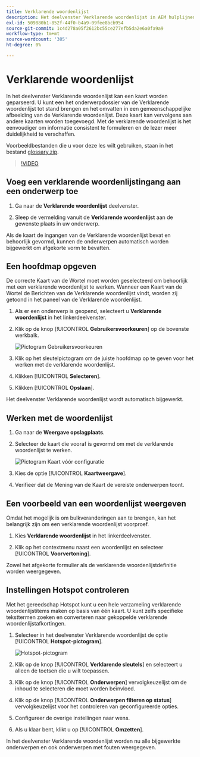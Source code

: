 ```yaml
---
title: Verklarende woordenlijst
description: Het deelvenster Verklarende woordenlijst in AEM hulplijnen gebruiken
exl-id: 509880b1-852f-44f0-b4a9-09fee8bcb954
source-git-commit: 1c4d278a05f2612bc55ce277efb5da2e6a0fa9a9
workflow-type: tm+mt
source-wordcount: '385'
ht-degree: 0%

---
```


# Verklarende woordenlijst

In het deelvenster Verklarende woordenlijst kan een kaart worden geparseerd. U kunt een het onderwerpdossier van de Verklarende woordenlijst tot stand brengen en het omvatten in een gemeenschappelijke afbeelding van de Verklarende woordenlijst. Deze kaart kan vervolgens aan andere kaarten worden toegevoegd. Met de verklarende woordenlijst is het eenvoudiger om informatie consistent te formuleren en de lezer meer duidelijkheid te verschaffen.

Voorbeeldbestanden die u voor deze les wilt gebruiken, staan in het bestand [glossary.zip](assets/glossary.zip).

>[!VIDEO](https://video.tv.adobe.com/v/342765?quality=12&learn=on)

## Voeg een verklarende woordenlijstingang aan een onderwerp toe

1. Ga naar de **Verklarende woordenlijst** deelvenster.

2. Sleep de vermelding vanuit de **Verklarende woordenlijst** aan de gewenste plaats in uw onderwerp.

Als de kaart de ingangen van de Verklarende woordenlijst bevat en behoorlijk gevormd, kunnen de onderwerpen automatisch worden bijgewerkt om afgekorte vorm te bevatten.

## Een hoofdmap opgeven

De correcte Kaart van de Wortel moet worden geselecteerd om behoorlijk met een verklarende woordenlijst te werken. Wanneer een Kaart van de Wortel de Berichten van de Verklarende woordenlijst vindt, worden zij getoond in het paneel van de Verklarende woordenlijst.

1. Als er een onderwerp is geopend, selecteert u **Verklarende woordenlijst** in het linkerdeelvenster.

2. Klik op de knop [!UICONTROL **Gebruikersvoorkeuren**] op de bovenste werkbalk.

   ![Pictogram Gebruikersvoorkeuren](images/reuse/user-prefs-icon.png)

3. Klik op het sleutelpictogram om de juiste hoofdmap op te geven voor het werken met de verklarende woordenlijst.

4. Klikken [!UICONTROL **Selecteren**].

5. Klikken [!UICONTROL **Opslaan**].

Het deelvenster Verklarende woordenlijst wordt automatisch bijgewerkt.

## Werken met de woordenlijst

1. Ga naar de **Weergave opslagplaats**.

2. Selecteer de kaart die vooraf is gevormd om met de verklarende woordenlijst te werken.

   ![Pictogram Kaart vóór configuratie](images/lesson-10/preconfig-map.png)

3. Kies de optie [!UICONTROL **Kaartweergave**].

4. Verifieer dat de Mening van de Kaart de vereiste onderwerpen toont.

## Een voorbeeld van een woordenlijst weergeven

Omdat het mogelijk is om bulkveranderingen aan te brengen, kan het belangrijk zijn om een verklarende woordenlijst voorproef.

1. Kies **Verklarende woordenlijst** in het linkerdeelvenster.

2. Klik op het contextmenu naast een woordenlijst en selecteer [!UICONTROL **Voorvertoning**].

Zowel het afgekorte formulier als de verklarende woordenlijstdefinitie worden weergegeven.

## Instellingen Hotspot controleren

Met het gereedschap Hotspot kunt u een hele verzameling verklarende woordenlijstitems maken op basis van één kaart. U kunt zelfs specifieke teksttermen zoeken en converteren naar gekoppelde verklarende woordenlijstafkortingen.

1. Selecteer in het deelvenster Verklarende woordenlijst de optie [!UICONTROL **Hotspot-pictogram**].

   ![Hotspot-pictogram](images/lesson-10/hotspot-icon.png)

2. Klik op de knop [!UICONTROL **Verklarende sleutels**] en selecteert u alleen de toetsen die u wilt toepassen.

3. Klik op de knop [!UICONTROL **Onderwerpen**] vervolgkeuzelijst om de inhoud te selecteren die moet worden beïnvloed.

4. Klik op de knop [!UICONTROL **Onderwerpen filteren op status**] vervolgkeuzelijst voor het controleren van geconfigureerde opties.

5. Configureer de overige instellingen naar wens.

6. Als u klaar bent, klikt u op [!UICONTROL **Omzetten**].

In het deelvenster Verklarende woordenlijst worden nu alle bijgewerkte onderwerpen en ook onderwerpen met fouten weergegeven.
